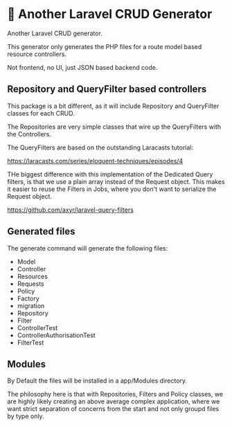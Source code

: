 # 📨 Another Laravel CRUD Generator

Another Laravel CRUD generator.

This generator only generates the PHP files for a route model based resource controllers.

Not frontend, no UI, just JSON based backend code.

## Repository and QueryFilter based controllers

This package is a bit different, as it will include Repository and QueryFilter classes for each CRUD.

The Repositories are very simple classes that wire up the QueryFilters with the Controllers.

The QueryFilters are based on the outstanding Laracasts tutorial:

https://laracasts.com/series/eloquent-techniques/episodes/4

THe biggest difference with this implementation of the Dedicated Query filters, is that we use a plain array instead of the Request object.
This makes it easier to reuse the Filters in Jobs, where you don't want to serialize the Request object.

https://github.com/axyr/laravel-query-filters

## Generated files

The generate command will generate the following files:

- Model
- Controller
- Resources
- Requests
- Policy
- Factory
- migration
- Repository
- Filter
- ControllerTest
- ControllerAuthorisationTest
- FilterTest

## Modules

By Default the files will be installed in a app/Modules directory.

The philosophy here is that with Repositories, Filters and Policy classes, we are highly likely creating an above average complex application,
where we want strict separation of concerns from the start and not only groupd files by type only.
